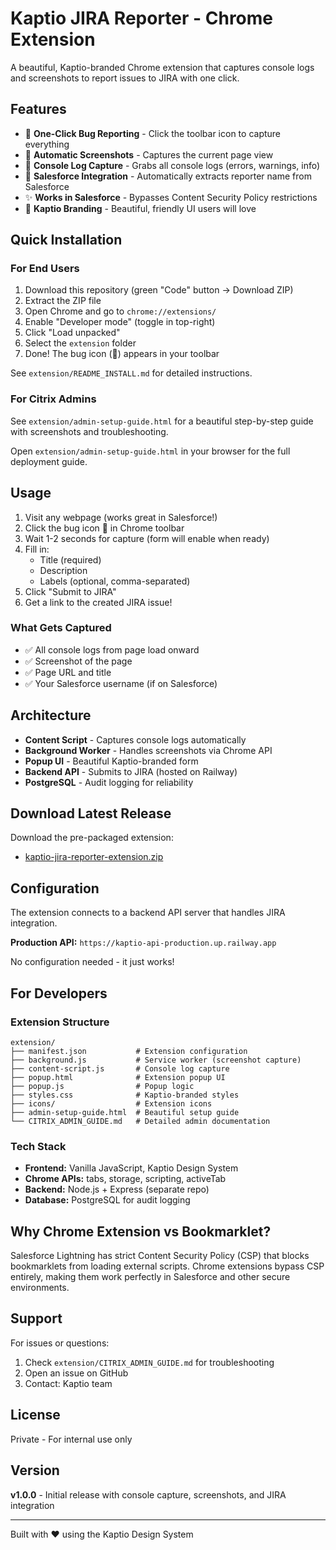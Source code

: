 # Kaptio JIRA Reporter - Chrome Extension

A beautiful, Kaptio-branded Chrome extension that captures console logs and screenshots to report issues to JIRA with one click.

## Features

- 🐛 **One-Click Bug Reporting** - Click the toolbar icon to capture everything
- 📸 **Automatic Screenshots** - Captures the current page view
- 📝 **Console Log Capture** - Grabs all console logs (errors, warnings, info)
- 👤 **Salesforce Integration** - Automatically extracts reporter name from Salesforce
- ✨ **Works in Salesforce** - Bypasses Content Security Policy restrictions
- 🎨 **Kaptio Branding** - Beautiful, friendly UI users will love

## Quick Installation

### For End Users

1. Download this repository (green "Code" button → Download ZIP)
2. Extract the ZIP file
3. Open Chrome and go to `chrome://extensions/`
4. Enable "Developer mode" (toggle in top-right)
5. Click "Load unpacked"
6. Select the `extension` folder
7. Done! The bug icon (🐛) appears in your toolbar

See `extension/README_INSTALL.md` for detailed instructions.

### For Citrix Admins

See `extension/admin-setup-guide.html` for a beautiful step-by-step guide with screenshots and troubleshooting.

Open `extension/admin-setup-guide.html` in your browser for the full deployment guide.

## Usage

1. Visit any webpage (works great in Salesforce!)
2. Click the bug icon 🐛 in Chrome toolbar
3. Wait 1-2 seconds for capture (form will enable when ready)
4. Fill in:
   - Title (required)
   - Description
   - Labels (optional, comma-separated)
5. Click "Submit to JIRA"
6. Get a link to the created JIRA issue!

### What Gets Captured

- ✅ All console logs from page load onward
- ✅ Screenshot of the page
- ✅ Page URL and title
- ✅ Your Salesforce username (if on Salesforce)

## Architecture

- **Content Script** - Captures console logs automatically
- **Background Worker** - Handles screenshots via Chrome API
- **Popup UI** - Beautiful Kaptio-branded form
- **Backend API** - Submits to JIRA (hosted on Railway)
- **PostgreSQL** - Audit logging for reliability

## Download Latest Release

Download the pre-packaged extension:
- [kaptio-jira-reporter-extension.zip](../../releases/latest)

## Configuration

The extension connects to a backend API server that handles JIRA integration.

**Production API:** `https://kaptio-api-production.up.railway.app`

No configuration needed - it just works!

## For Developers

### Extension Structure

```
extension/
├── manifest.json           # Extension configuration
├── background.js           # Service worker (screenshot capture)
├── content-script.js       # Console log capture
├── popup.html              # Extension popup UI
├── popup.js                # Popup logic
├── styles.css              # Kaptio-branded styles
├── icons/                  # Extension icons
├── admin-setup-guide.html  # Beautiful setup guide
└── CITRIX_ADMIN_GUIDE.md   # Detailed admin documentation
```

### Tech Stack

- **Frontend:** Vanilla JavaScript, Kaptio Design System
- **Chrome APIs:** tabs, storage, scripting, activeTab
- **Backend:** Node.js + Express (separate repo)
- **Database:** PostgreSQL for audit logging

## Why Chrome Extension vs Bookmarklet?

Salesforce Lightning has strict Content Security Policy (CSP) that blocks bookmarklets from loading external scripts. Chrome extensions bypass CSP entirely, making them work perfectly in Salesforce and other secure environments.

## Support

For issues or questions:
1. Check `extension/CITRIX_ADMIN_GUIDE.md` for troubleshooting
2. Open an issue on GitHub
3. Contact: Kaptio team

## License

Private - For internal use only

## Version

**v1.0.0** - Initial release with console capture, screenshots, and JIRA integration

---

Built with ❤️ using the Kaptio Design System

